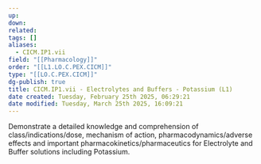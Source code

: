 ```yaml
---
up: 
down: 
related: 
tags: []
aliases:
  - CICM.IP1.vii
field: "[[Pharmacology]]"
order: "[[L1.LO.C.PEX.CICM]]"
type: "[[LO.C.PEX.CICM]]"
dg-publish: true
title: CICM.IP1.vii - Electrolytes and Buffers - Potassium (L1)
date created: Tuesday, February 25th 2025, 06:29:21
date modified: Tuesday, March 25th 2025, 16:09:21
---
```


Demonstrate a detailed knowledge and comprehension of class/indications/dose, mechanism of action, pharmacodynamics/adverse effects and important pharmacokinetics/pharmaceutics for Electrolyte and Buffer solutions including Potassium.
